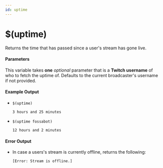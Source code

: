 ```yaml
---
id: uptime
---
```


# $(uptime)

Returns the time that has passed since a user's stream has gone live.

#### Parameters

This variable takes **one** *optional* parameter that is a **Twitch username** of who to fetch the uptime of. Defaults to the current broadcaster's username if not provided.

#### Example Output

* `$(uptime)`

    ```
    3 hours and 25 minutes
    ```

* `$(uptime fossabot)`

    ```
    12 hours and 2 minutes
    ```

#### Error Output

* In case a users's stream is currently offline, returns the following:

    ```
    [Error: Stream is offline.]
    ```
